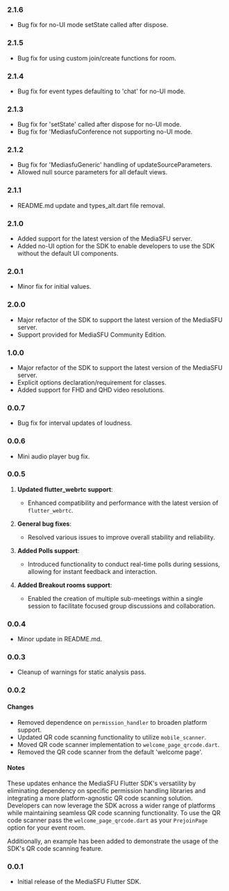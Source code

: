 ### 2.1.6

* Bug fix for no-UI mode setState called after dispose.

### 2.1.5

* Bug fix for using custom join/create functions for room.

### 2.1.4

* Bug fix for event types defaulting to 'chat' for no-UI mode.

### 2.1.3

* Bug fix for 'setState' called after dispose for no-UI mode.
* Bug fix for 'MediasfuConference not supporting no-UI mode.

### 2.1.2

* Bug fix for 'MediasfuGeneric' handling of updateSourceParameters.
* Allowed null source parameters for all default views.

### 2.1.1

* README.md update and types_alt.dart file removal.

### 2.1.0

* Added support for the latest version of the MediaSFU server.
* Added no-UI option for the SDK to enable developers to use the SDK without the default UI components.

### 2.0.1

* Minor fix for initial values.

### 2.0.0

* Major refactor of the SDK to support the latest version of the MediaSFU server.
* Support provided for MediaSFU Community Edition.

### 1.0.0

* Major refactor of the SDK to support the latest version of the MediaSFU server.
* Explicit options declaration/requirement for classes.
* Added support for FHD and QHD video resolutions.

### 0.0.7

* Bug fix for interval updates of loudness.

### 0.0.6

* Mini audio player bug fix.

### 0.0.5

1. **Updated flutter_webrtc support**:
   * Enhanced compatibility and performance with the latest version of `flutter_webrtc`.

2. **General bug fixes**:
   * Resolved various issues to improve overall stability and reliability.

3. **Added Polls support**:
   * Introduced functionality to conduct real-time polls during sessions, allowing for instant feedback and interaction.

4. **Added Breakout rooms support**:
   * Enabled the creation of multiple sub-meetings within a single session to facilitate focused group discussions and collaboration.

### 0.0.4

* Minor update in README.md.

### 0.0.3

* Cleanup of warnings for static analysis pass.

### 0.0.2

#### Changes

* Removed dependence on `permission_handler` to broaden platform support.
* Updated QR code scanning functionality to utilize `mobile_scanner`.
* Moved QR code scanner implementation to `welcome_page_qrcode.dart`.
* Removed the QR code scanner from the default 'welcome page'.

#### Notes

These updates enhance the MediaSFU Flutter SDK's versatility by eliminating dependency on specific permission handling libraries and integrating a more platform-agnostic QR code scanning solution. Developers can now leverage the SDK across a wider range of platforms while maintaining seamless QR code scanning functionality.
To use the QR code scanner pass the `welcome_page_qrcode.dart` as your `PrejoinPage` option for your event room.

Additionally, an example has been added to demonstrate the usage of the SDK's QR code scanning feature.

### 0.0.1

* Initial release of the MediaSFU Flutter SDK.
